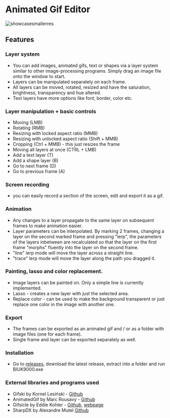# Animated Gif Editor
![showcasesmallerres](https://github.com/user-attachments/assets/a865d1fa-0dc8-43a2-a772-c50d5e5e89d5)
## Features
### Layer system
- You can add images, animated gifs, text or shapes via a layer system similar to other image-processing programs. Simply drag an image file onto the window to start.
- Layers can be manipulated separately on each frame.
- All layers can be moved, rotated, resized and have the saturation, brightness, transparency and hue altered.
- Text layers have more options like font, border, color etc.
### Layer manipulation + basic controls
- Moving (LMB)
- Rotating (RMB)
- Resizing with locked aspect ratio (MMB)
- Resizing with unlocked aspect ratio (Shift + MMB)
- Cropping (Ctrl + MMB) - this just resizes the frame
- Moving all layers at once (CTRL + LMB)
- Add a text layer (T)
- Add a shape layer (B)
- Go to next frame (D)
- Go to previous frame (A)
### Screen recording
- you can easily record a section of the screen, edit and export it as a gif.
### Animation
- Any changes to a layer propagate to the same layer on subsequent frames to make animation easier.
- Layer parameters can be interpolated. By marking 2 frames, changing a layer on the second marked frame and pressing "lerp",
the parameters of the layers inbetween are recalculated so that the layer on the first frame "morphs" fluently into the layer on the second frame.
- "line" lerp mode will move the layer across a straight line.
- "trace" lerp mode will move the layer along the path you dragged it.
### Painting, lasso and color replacement.
- Image layers can be painted on. Only a simple line is currently implemented.
- Lasso - creates a new layer with just the selected area.
- Replace color - can be used to make the background transparent or just replace one color in the image with another one.
### Export
- The frames can be exported as an animated gif and / or as a folder with image files (one for each frame).
- Single frame and layer can be exported separately as well.
### Installation
- Go to [releases](https://github.com/nonnameavailable/BIUK9000/releases), download the latest release, extract into a folder and run BIUK9000.exe


### External libraries and programs used
- Gifski by Kornel Lesiński - [Github](https://github.com/ImageOptim/gifski)
- AnimatedGif by Marc Rousavy - [Github](https://github.com/mrousavy/AnimatedGif)
- Gifsicle by Eddie Kohler - [Github](https://github.com/kohler/gifsicle), [webpage](https://www.lcdf.org/gifsicle/)
- SharpDX by Alexandre Mutel [Github](https://github.com/sharpdx/SharpDX)
